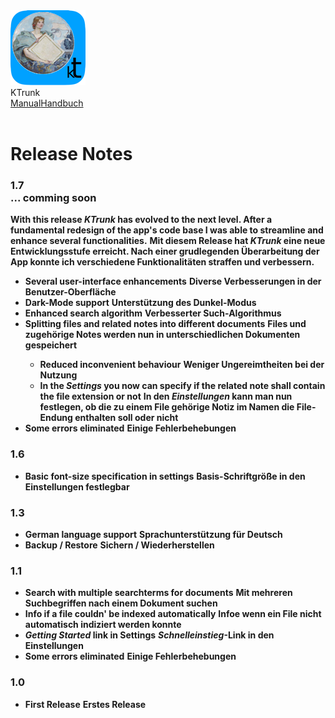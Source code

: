 <div class="logoRow">
  <div class="logoColumn logoColumnLeft">
    <img src="./../logo120.png">
  </div>
  <div class="logoColumn logoColumnRight">
    <div class="vCentered">
      <div class="logoTitle">KTrunk</div>
      <div class="logoTitle"><a href="./../Manual.html"><span class="en">Manual</span><span class="de">Handbuch</span></a></div>
      <div class="logoDescription" style="text-align: right;">&nbsp;</div>
    </div>
  </div>
</div>
<h1>
  Release Notes
</h1>

<h3>1.7<br>... comming soon</h3>
<span class="en"><b>With this release <i><b>KTrunk</b></i> has evolved to the next level. After a fundamental redesign of the app's code base I was able to streamline and enhance several functionalities.</b></span>
<span class="de"><b>Mit diesem Release hat <i><b>KTrunk</b></i> eine neue Entwicklungsstufe erreicht. Nach einer grudlegenden Überarbeitung der App konnte ich verschiedene Funktionalitäten straffen und verbessern.</b></span>
<ul>
  <li>
    <span class="en"><b>Several user-interface enhancements</b></span>
    <span class="de"><b>Diverse Verbesserungen in der Benutzer-Oberfläche</b></span>
  </li>
  <li>
    <span class="en"><b>Dark-Mode support</b></span>
    <span class="de"><b>Unterstützung des Dunkel-Modus</b></span>
  </li>
  <li>
    <span class="en"><b>Enhanced search algorithm</b></span>
    <span class="de"><b>Verbesserter Such-Algorithmus</b></span>
  </li>
  <li>
    <span class="en"><b>Splitting files and related notes into different documents</b></span>
    <span class="de"><b>Files und zugehörige Notes werden nun in unterschiedlichen Dokumenten gespeichert</b></span>
  </li>
  <ul>
    <li>
      <span class="en"><b>Reduced inconvenient behaviour</b></span>
      <span class="de"><b>Weniger Ungereimtheiten bei der Nutzung</b></span>
    </li>
    <li>
      <span class="en"><b>In the <i>Settings</i> you now can specify if the related note shall contain the file extension or not</b></span>
      <span class="de"><b>In den <i>Einstellungen</i> kann man nun festlegen, ob die zu einem File gehörige Notiz im Namen die File-Endung enthalten soll oder nicht</b></span>
    </li>
  </ul>
  <li>
    <span class="en"><b>Some errors eliminated</b></span>
    <span class="de"><b>Einige Fehlerbehebungen</b></span>
  </li>
</ul>

<h3>1.6</h3>
<ul>
  <li>
    <span class="en"><b>Basic font-size specification in settings</b></span>
    <span class="de"><b>Basis-Schriftgröße in den Einstellungen festlegbar</b></span>
  </li>
</ul>

<h3>1.3</h3>
<ul>
  <li>
    <span class="en"><b>German language support</b></span>
    <span class="de"><b>Sprachunterstützung für Deutsch</b></span>
  </li>
  <li>
    <span class="en"><b>Backup / Restore</b></span>
    <span class="de"><b>Sichern / Wiederherstellen</b></span>
  </li>
</ul>

<h3>1.1</h3>
<ul>
  <li>
    <span class="en"><b>Search with multiple searchterms for documents</b></span>
    <span class="de"><b>Mit mehreren Suchbegriffen nach einem Dokument suchen</b></span>
  </li>
  <li>
    <span class="en"><b>Info if a file couldn' be indexed automatically</b></span>
    <span class="de"><b>Infoe wenn ein File nicht automatisch indiziert werden konnte</b></span>
  </li>
  <li>
    <span class="en"><b><i>Getting Started</i> link in Settings</b></span>
    <span class="de"><b><i>Schnelleinstieg</i>-Link in den Einstellungen</b></span>
  </li>
  <li>
    <span class="en"><b>Some errors eliminated</b></span>
    <span class="de"><b>Einige Fehlerbehebungen</b></span>
  </li>
</ul>

<h3>1.0</h3>
<ul>
  <li>
    <span class="en"><b>First Release</b></span>
    <span class="de"><b>Erstes Release</b></span>
  </li>
</ul>
